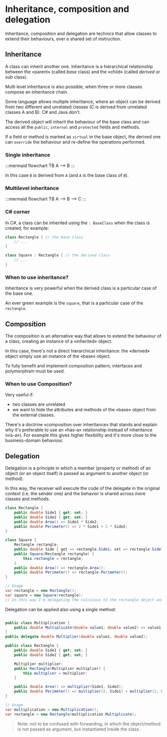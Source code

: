 # Inheritance, composition and delegation

Inheritance, composition and delegation are technics that allow classes to extend their behaviours, over a shared set of instruction.

## Inheritance

A class can inherit another one. Inheritance is a hierarchical relationship between the «parent» (called *base* class) and the «child» (called *derived* or *sub* class).

Multi level inheritance is also possible, when three or more classes compose an inheritance chain.

Some language allows multiple inheritance, where an object can be derived from two different and unrelated classes (C is derived from unrelated classes A and B). C# and Java don't.

The derived object will inherit the behaviour of the base class and can access all the `public`, `internal` and `protected` fields and methods.

If a field or method is marked as `virtual` in the base object, the derived one can `override` the behaviour and re-define the operations performed.

### Single inheritance

:::mermaid
flowchart TB
A --> B
:::

In this case `B` is derived from `A` (and `A` is the base class of `B`).

### Multilevel inheritance

:::mermaid
flowchart TB
A --> B --> C
:::

### C# corner

In C#, a class can be inherited using the `: BaseClass` when the class is created, for example:

```csharp
class Rectangle { // the base class
    // ...
}

class Square : Rectangle { // the derived class
    // ...
}
```

### When to use inheritance?

Inheritance is very powerful when the derived class is a particular case of the base one.

An ever green example is the `square`, that is a particular case of the `rectangle`.

## Composition

The composition is an alternative way that allows to extend the behaviour of a class, creating an instance of a «inherited» object.

In this case, there's not a direct hierarchical inheritance: the «derived» object simply use an instance of the «base» object.

To fully benefit and implement composition pattern, interfaces and polymorphism must be used.

### When to use Composition?

Very useful if:

* two classes are unrelated
* we want to hide the attributes and methods of the «base» object from the external classes.

There's a doctrine «composition over inheritance» that stands and explain why it's preferable to use an «has-a» relationship instead of inheritance («is-a»). For example this gives higher flexibility and it's more close to the business-domain behaviour.

## Delegation

Delegation is a principle in which a member (property or method) of an object (or an object itself) is passed as argument to another object (or method).

In this way, the receiver will execute the code of the delegate in the original context (i.e. the sender one) and the behavior is shared across more classes and methods.

```csharp
class Rectangle {
    public double Side1 { get; set; }
    public double Side2 { get; set; }
    public double Area() => Side1 * Side2;
    public double Perimeter() => 2 * Side1 + 2 * Side2;
}

class Square {
    Rectangle rectangle;
    public double Side { get => rectangle.Side1; set => rectangle.Side1 = rectangle.Side2 = value; }
    public Square(Rectangle rectangle) {
        this.rectangle = rectangle;
    }
    public double Area() => rectangle.Area();
    public double Perimeter() => rectangle.Perimeter();
}

// Usage
var rectangle = new Rectangle();
var square = new Square(rectangle);
// In this way I'm delegating the calculous to the rectangle object and I'm making explicit the dependency between Square and Rectangle (Square depends on Rectangle)
```

Delegation can be applied also using a single method:

```csharp

public class Multiplication {
    public double Multiplicate(double value1, double value2) => value1 * value2;
}
public delegate double Multiplier(double value1, double value2);

public class Rectangle {
    public double Side1 { get; set; }
    public double Side2 { get; set; }

    Multiplier multiplier;
    public Rectangle(Multiplier multiplier) {
        this.multiplier = multiplier;
    }

    public double Area() => multiplier(Side1, Side2);
    public double Perimeter() => multiplier(2, Side1) + multiplier(2, Side2);
}

// Usage
var multiplication = new Multiplication();
var rectangle = new Rectangle(multiplication.Multiplicate);
```

> Note: not to be confused with forwarding, in which the object/method is not passed as argument, but instantiated inside the class.
